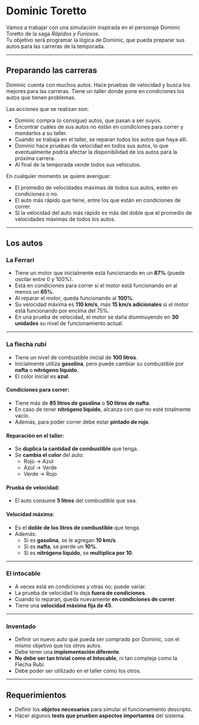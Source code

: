 # Dominic Toretto

Vamos a trabajar con una simulación inspirada en el personaje Dominic Toretto de la saga *Rápidos y Furiosos*.  
Tu objetivo será programar la lógica de Dominic, que pueda preparar sus autos para las carreras de la temporada.

---

## Preparando las carreras

Dominic cuenta con muchos autos. Hace pruebas de velocidad y busca los mejores para las carreras. Tiene un taller donde pone en condiciones los autos que tienen problemas.  

Las acciones que se realizan son:

- Dominic compra (o consigue) autos, que pasan a ser suyos.  
- Encontrar cuáles de sus autos no están en condiciones para correr y mandarlos a su taller.  
- Cuando se trabaja en el taller, se reparan todos los autos que haya allí.  
- Dominic hace pruebas de velocidad en todos sus autos, lo que eventualmente podría afectar la disponibilidad de los autos para la próxima carrera.  
- Al final de la temporada vende todos sus vehículos.  

En cualquier momento se quiere averiguar:

- El promedio de velocidades máximas de todos sus autos, estén en condiciones o no.  
- El auto más rápido que tiene, entre los que están en condiciones de correr.  
- Si la velocidad del auto más rápido es más del doble que el promedio de velocidades máximas de todos los autos.

---

## Los autos

### La Ferrari

- Tiene un motor que inicialmente está funcionando en un **87%** (puede oscilar entre 0 y 100%).  
- Está en condiciones para correr si el motor está funcionando en al menos un **65%**.  
- Al reparar el motor, queda funcionando al **100%**.  
- Su velocidad máxima es **110 km/s**, más **15 km/s adicionales** si el motor está funcionando por encima del 75%.  
- En una prueba de velocidad, el motor se daña disminuyendo en **30 unidades** su nivel de funcionamiento actual.

---

### La flecha rubí

- Tiene un nivel de combustible inicial de **100 litros**.  
- Inicialmente utiliza **gasolina**, pero puede cambiar su combustible por **nafta** o **nitrógeno líquido**.  
- El color inicial es **azul**.  

#### Condiciones para correr:
- Tiene más de **85 litros de gasolina** o **50 litros de nafta**.  
- En caso de tener **nitrógeno líquido**, alcanza con que no esté totalmente vacío.  
- Además, para poder correr debe estar **pintado de rojo**.

#### Reparación en el taller:
- Se **duplica la cantidad de combustible** que tenga.  
- Se **cambia el color** del auto:
  - Rojo → Azul  
  - Azul → Verde  
  - Verde → Rojo

#### Prueba de velocidad:
- El auto consume **5 litros** del combustible que sea.

#### Velocidad máxima:
- Es el **doble de los litros de combustible** que tenga.  
- Además:
  - Si es **gasolina**, se le agregan **10 km/s**.  
  - Si es **nafta**, se pierde un **10%**.  
  - Si es **nitrógeno líquido**, se **multiplica por 10**.

---

### El intocable

- A veces está en condiciones y otras no; puede variar.  
- La prueba de velocidad lo deja **fuera de condiciones**.  
- Cuando lo reparan, queda nuevamente **en condiciones de correr**.  
- Tiene una **velocidad máxima fija de 45**.

---

### Inventado

- Definir un nuevo auto que pueda ser comprado por Dominic, con el mismo objetivo que los otros autos.  
- Debe tener una **implementación diferente**.  
- **No debe ser tan trivial como el Intocable**, ni tan compleja como la Flecha Rubí.  
- Debe poder ser utilizado en el taller como los otros.

---

## Requerimientos

- Definir los **objetos necesarios** para simular el funcionamiento descripto.  
- Hacer algunos **tests que prueben aspectos importantes** del sistema.
